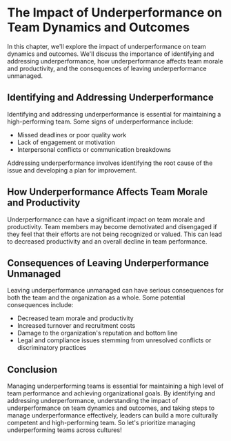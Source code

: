 # The Impact of Underperformance on Team Dynamics and Outcomes

In this chapter, we'll explore the impact of underperformance on team dynamics and outcomes. We'll discuss the importance of identifying and addressing underperformance, how underperformance affects team morale and productivity, and the consequences of leaving underperformance unmanaged.

Identifying and Addressing Underperformance
-------------------------------------------

Identifying and addressing underperformance is essential for maintaining a high-performing team. Some signs of underperformance include:

* Missed deadlines or poor quality work
* Lack of engagement or motivation
* Interpersonal conflicts or communication breakdowns

Addressing underperformance involves identifying the root cause of the issue and developing a plan for improvement.

How Underperformance Affects Team Morale and Productivity
---------------------------------------------------------

Underperformance can have a significant impact on team morale and productivity. Team members may become demotivated and disengaged if they feel that their efforts are not being recognized or valued. This can lead to decreased productivity and an overall decline in team performance.

Consequences of Leaving Underperformance Unmanaged
--------------------------------------------------

Leaving underperformance unmanaged can have serious consequences for both the team and the organization as a whole. Some potential consequences include:

* Decreased team morale and productivity
* Increased turnover and recruitment costs
* Damage to the organization's reputation and bottom line
* Legal and compliance issues stemming from unresolved conflicts or discriminatory practices

Conclusion
----------

Managing underperforming teams is essential for maintaining a high level of team performance and achieving organizational goals. By identifying and addressing underperformance, understanding the impact of underperformance on team dynamics and outcomes, and taking steps to manage underperformance effectively, leaders can build a more culturally competent and high-performing team. So let's prioritize managing underperforming teams across cultures!

